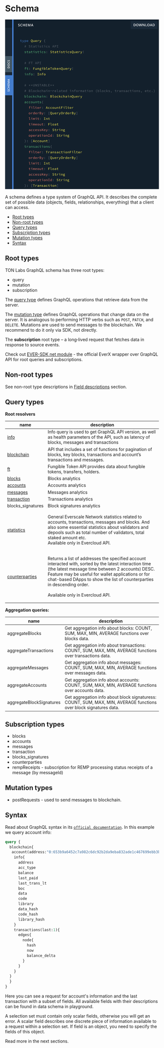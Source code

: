 # Schema

![](<../../.gitbook/assets/image (32).png>)

A schema defines a type system of GraphQL API. It describes the complete set of possible data (objects, fields, relationships, everything) that a client can access.

* [Root types](schema.md#root-types)
* [Non-root types](schema.md#non-root-types)
* [Query types](schema.md#query-types)
* [Subscription types](schema.md#subscription-types)
* [Mutation types](schema.md#mutation-types)
* [Syntax](schema.md#syntax)

## Root types

TON Labs GraphQL schema has three root types:

* query
* mutation
* subscription

The [query type](https://graphql.github.io/graphql-spec/June2018/#sec-Type-System) defines GraphQL operations that retrieve data from the server.

The [mutation type](https://graphql.github.io/graphql-spec/June2018/#sec-Type-System) defines GraphQL operations that change data on the server. It is analogous to performing HTTP verbs such as `POST`, `PATCH`, and `DELETE`. Mutations are used to send messages to the blockchain. We recommend to do it only via SDK, not directly.

The **subscription** root type – a long‐lived request that fetches data in response to source events.

Check out [EVER-SDK net module](https://docs.everos.dev/ever-sdk/reference/types-and-methods/mod\_net) - the official EverX wrapper over GraphQL API for root queries and subscriptions.

## Non-root types

See non-root type descriptions in [Field descriptions](field\_descriptions.md) section.

## Query types

**Root resolvers**

| name                                                         | description                                                                                                                                                                                                                                                                                                                              |
| ------------------------------------------------------------ | ---------------------------------------------------------------------------------------------------------------------------------------------------------------------------------------------------------------------------------------------------------------------------------------------------------------------------------------- |
| [info](info.md)                                              | Info query is used to get GraphQL API version, as well as health parameters of the API, such as latency of blocks, messages and transactions                                                                                                                                                                                             |
| [blockchain](blockchain.md)                                  | API that includes a set of functions for pagination of blocks, key blocks, transactions and account’s transactions and messages.                                                                                                                                                                                                         |
| [ft](broken-reference)                                       | Fungible Token API provides data about fungible tokens, transfers, holders.                                                                                                                                                                                                                                                              |
| [blocks](field\_descriptions.md#block-type)                  | Blocks analytics                                                                                                                                                                                                                                                                                                                         |
| [accounts](field\_descriptions.md#account-type)              | Accounts analytics                                                                                                                                                                                                                                                                                                                       |
| [messages](field\_descriptions.md#message-type)              | Messages analytics                                                                                                                                                                                                                                                                                                                       |
| [transaction](field\_descriptions.md#transaction-type)       | Transactions analytics                                                                                                                                                                                                                                                                                                                   |
| blocks\_signatures                                           | Block signatures analytics                                                                                                                                                                                                                                                                                                               |
| [statistics](../evercloud-api-add-ons/statistics.md)         | <p>General Everscale Network statistics related to accounts, transactions, messages and blocks. And also some essential statistics about validators and depools such as total number of validators, total staked amount etc.<br>Available only in Evercloud API.</p>                                                                     |
| [counterparties](../evercloud-api-add-ons/counterparties.md) | <p>Returns a list of addresses the specified account interacted with, sorted by the latest interaction time (the latest message time between 2 accounts) DESC. Feature may be useful for wallet applications or for chat-based DApps to show the list of counterparties in descending order.<br><br>Available only in Evercloud API.</p> |

**Aggregation queries:**

| name                     | description                                                                                                       |
| ------------------------ | ----------------------------------------------------------------------------------------------------------------- |
| aggregateBlocks          | Get aggregation info about blocks: COUNT, SUM, MAX, MIN, AVERAGE functions over blocks data.                      |
| aggregateTransactions    | Get aggregation info about transactions: COUNT, SUM, MAX, MIN, AVERAGE functions over transactions data.          |
| aggregateMessages        | Get aggregation info about messages: COUNT, SUM, MAX, MIN, AVERAGE functions over messages data.                  |
| aggregateAccounts        | Get aggregation info about accounts: COUNT, SUM, MAX, MIN, AVERAGE functions over accounts data.                  |
| aggregateBlockSignatures | Get aggregation info about block signaturess: COUNT, SUM, MAX, MIN, AVERAGE functions over block signatures data. |

## Subscription types

* blocks
* accounts
* messages
* transaction
* blocks\_signatures
* counterparties
* rempReceipts - subscription for REMP processing status receipts of a message (by messageId)

## Mutation types

* postRequests - used to send messages to blockchain.

## Syntax

Read about GraphQL syntax in its [`official documentation`](https://graphql.org/). In this example we query account info:

```graphql
query {
  blockchain{
   account(address:"0:653b9a6452c7a982c6dc92b2da9eba832ade1c467699ebb3b43dca6d77b780dd"){
    info{
      address
      acc_type
      balance
      last_paid
      last_trans_lt
      boc
      data
      code
      library
      data_hash
      code_hash
      library_hash
    }
    transactions(last:1){
      edges{
        node{
          hash
          now
          balance_delta
        }
      }
    }
  }
  }
}
```

Here you can see a request for account's information and the last transaction with a subset of fields. All available fields with their descriptions can be found in data schema in playground.

A selection set must contain only scalar fields, otherwise you will get an error. A scalar field describes one discrete piece of information available to a request within a selection set. If field is an object, you need to specify the fields of this object.

Read more in the next sections.

